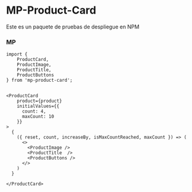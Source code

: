 # MP-Product-Card

Este es un paquete de pruebas de despliegue en NPM

### MP

```
import {
	ProductCard,
	ProductImage,
	ProductTitle,
	ProductButtons
} from 'mp-product-card';
```

```

<ProductCard
    product={product}
    initialValues={{
      count: 4,
      maxCount: 10
    }}
>
  {
    ({ reset, count, increaseBy, isMaxCountReached, maxCount }) => (
      <>
        <ProductImage />
        <ProductTitle  />
        <ProductButtons />
      </>
    )
  }

</ProductCard>


```
